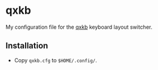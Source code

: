 qxkb
====

My configuration file for the [qxkb](https://github.com/disels/qxkb) keyboard
layout switcher.

Installation
------------

* Copy `qxkb.cfg` to `$HOME/.config/`.
